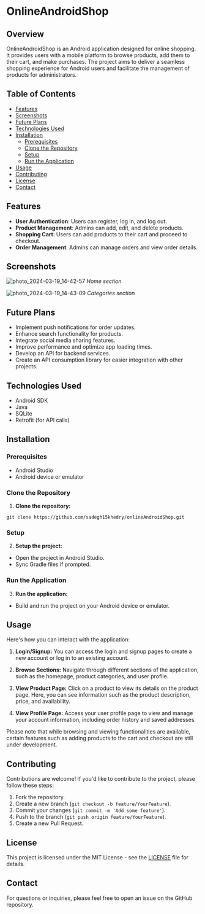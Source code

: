 # OnlineAndroidShop

## Overview

OnlineAndroidShop is an Android application designed for online shopping. It provides users with a mobile platform to browse products, add them to their cart, and make purchases. The project aims to deliver a seamless shopping experience for Android users and facilitate the management of products for administrators.

## Table of Contents

- [Features](#features)
- [Screenshots](#screenshots)
- [Future Plans](#future-plans)
- [Technologies Used](#technologies-used)
- [Installation](#installation)
  - [Prerequisites](#prerequisites)
  - [Clone the Repository](#clone-the-repository)
  - [Setup](#setup)
  - [Run the Application](#run-the-application)
- [Usage](#usage)
- [Contributing](#contributing)
- [License](#license)
- [Contact](#contact)

## Features

- **User Authentication**: Users can register, log in, and log out.
- **Product Management**: Admins can add, edit, and delete products.
- **Shopping Cart**: Users can add products to their cart and proceed to checkout.
- **Order Management**: Admins can manage orders and view order details.

## Screenshots

![photo_2024-03-19_14-42-57](https://github.com/sadegh15khedry/sadeghshop/assets/90490848/0d360327-2eef-4c6a-ab78-717f166cd05b)
*Home section*


![photo_2024-03-19_14-43-09](https://github.com/sadegh15khedry/sadeghshop/assets/90490848/2a06e8d7-c192-4559-8091-3c5a8fe4d30d)
*Categories section*


<!-- Add more screenshots as needed -->

## Future Plans

- Implement push notifications for order updates.
- Enhance search functionality for products.
- Integrate social media sharing features.
- Improve performance and optimize app loading times.
- Develop an API for backend services.
- Create an API consumption library for easier integration with other projects.

## Technologies Used

- Android SDK
- Java
- SQLite
- Retrofit (for API calls)

## Installation

### Prerequisites

- Android Studio
- Android device or emulator

### Clone the Repository

1. **Clone the repository:**
```
git clone https://github.com/sadegh15khedry/onlineAndroidShop.git
```

### Setup

2. **Setup the project:**
- Open the project in Android Studio.
- Sync Gradle files if prompted.

### Run the Application

3. **Run the application:**
- Build and run the project on your Android device or emulator.

## Usage

Here's how you can interact with the application:

1. **Login/Signup:** You can access the login and signup pages to create a new account or log in to an existing account.

2. **Browse Sections:** Navigate through different sections of the application, such as the homepage, product categories, and user profile.

3. **View Product Page:** Click on a product to view its details on the product page. Here, you can see information such as the product description, price, and availability.

4. **View Profile Page:** Access your user profile page to view and manage your account information, including order history and saved addresses.

Please note that while browsing and viewing functionalities are available, certain features such as adding products to the cart and checkout are still under development. 

## Contributing

Contributions are welcome! If you'd like to contribute to the project, please follow these steps:
1. Fork the repository.
2. Create a new branch (`git checkout -b feature/YourFeature`).
3. Commit your changes (`git commit -m 'Add some feature'`).
4. Push to the branch (`git push origin feature/YourFeature`).
5. Create a new Pull Request.

## License

This project is licensed under the MIT License - see the [LICENSE](LICENSE) file for details.

## Contact

For questions or inquiries, please feel free to open an issue on the GitHub repository.
